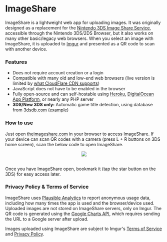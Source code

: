 # ImageShare

ImageShare is a lightweight web app for uploading images. It was originally designed as a replacement for the [Nintendo 3DS Image Share Service](https://www.nintendo.co.za/Hardware/Nintendo-3DS-Family/Download-Content/Nintendo-3DS-Image-Share-service/Nintendo-3DS-Image-Share-service-765563.html), accessible through the Nintendo 3DS/2DS Browser, but it also works on many other basic/legacy web browsers. When you select an image with ImageShare, it is uploaded to [Imgur](https://imgur.com) and presented as a QR code to scan with another device.

### Features

- Does not require account creation or a login
- Compatible with many old and low-end web browsers (live version is limited by [what CloudFlare CDN supports](https://developers.cloudflare.com/ssl/ssl-tls/browser-compatibility))
- JavaScript does not have to be enabled in the browser
- Fully open-source and can self-hostable using [Heroku](https://heroku.com), [DigitalOcean App Platform](https://www.digitalocean.com/products/app-platform), or nearly any PHP server
- **3DS/New 3DS only:** Automatic game title detection, using database from [3dsdb.com](http://3dsdb.com/) ([example](https://imgur.com/w6aZ3cb))

### How to use

Just open [theimageshare.com](https://theimageshare.com/) in your browser to access ImageShare. If your device can scan QR codes with a camera (press L + R buttons on 3DS home screen), scan the below code to open ImageShare.

<div align="center"><img src="https://i.imgur.com/DsHP1u2.png" /></div><br>

Once you have ImageShare open, bookmark it (tap the star button on the 3DS) for easy access later.


### Privacy Policy & Terms of Service

ImageShare uses [Plausible Analytics](https://plausible.io) to report anonymous usage data, including how many times the app is used and the browser/device used. Uploaded images are not stored on ImageShare servers, only on Imgur. The QR code is generated using the [Google Charts API](https://developers.google.com/chart/infographics/docs/qr_codes), which requires sending the URL to a Google server after upload.

Images uploaded using ImageShare are subject to Imgur's [Terms of Service](https://imgur.com/tos) and [Privacy Policy](https://imgur.com/privacy).